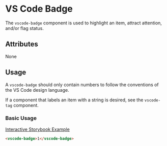 # VS Code Badge

The `vscode-badge` component is used to highlight an item, attract attention, and/or flag status.

## Attributes

None

## Usage

A `vscode-badge` should only contain numbers to follow the conventions of the VS Code design language.

If a component that labels an item with a string is desired, see the `vscode-tag` component.

### Basic Usage

[Interactive Storybook Example](https://microsoft.github.io/vscode-webview-ui-toolkit/?path=/story/library-badge--default)

```html
<vscode-badge>1</vscode-badge>
```
